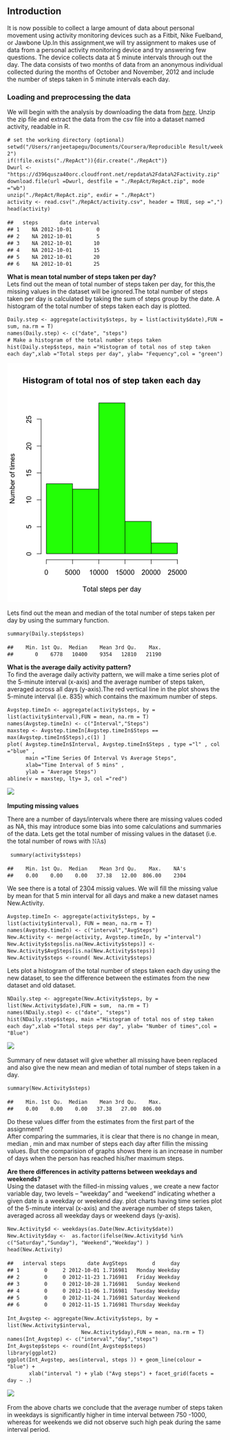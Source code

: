 Introduction
------------

It is now possible to collect a large amount of data about personal
movement using activity monitoring devices such as a Fitbit, Nike
Fuelband, or Jawbone Up.In this assignment,we will try assignment to
makes use of data from a personal activity monitoring device and try
answering few questions. The device collects data at 5 minute intervals
through out the day. The data consists of two months of data from an
anonymous individual collected during the months of October and
November, 2012 and include the number of steps taken in 5 minute
intervals each day.

### Loading and preprocessing the data

We will begin with the analysis by downloading the data from
[*here*](%22https://d396qusza40orc.cloudfront.net/repdata%2Fdata%2Factivity.zip%22).
Unzip the zip file and extract the data from the csv file into a dataset
named activity, readable in R.

    # set the working directory (optional) 
    setwd("/Users/ranjeetapegu/Documents/Coursera/Reproducible Result/week 2")
    if(!file.exists("./RepAct")){dir.create("./RepAct")}
    Dwurl <- "https://d396qusza40orc.cloudfront.net/repdata%2Fdata%2Factivity.zip"
    download.file(url =Dwurl, destfile = "./RepAct/RepAct.zip", mode ="wb")
    unzip("./RepAct/RepAct.zip", exdir = "./RepAct")
    activity <- read.csv("./RepAct/activity.csv", header = TRUE, sep =",")
    head(activity)

    ##   steps       date interval
    ## 1    NA 2012-10-01        0
    ## 2    NA 2012-10-01        5
    ## 3    NA 2012-10-01       10
    ## 4    NA 2012-10-01       15
    ## 5    NA 2012-10-01       20
    ## 6    NA 2012-10-01       25

**What is mean total number of steps taken per day?**  
Lets find out the mean of total number of steps taken per day, for
this,the missing values in the dataset will be ignored.The total number
of steps taken per day is calculated by taking the sum of steps group by
the date. A histogram of the total number of steps taken each day is
plotted.

    Daily.step <- aggregate(activity$steps, by = list(activity$date),FUN = sum, na.rm = T)
    names(Daily.step) <- c("date", "steps")
    # Make a histogram of the total number steps taken
    hist(Daily.step$steps, main ="Histogram of total nos of step taken each day",xlab ="Total steps per day", ylab= "Fequency",col = "green")

![](https://github.com/ranjeetapegu/RepData_PeerAssessment1/blob/master/Hist_DailyTotalSteps.png)

Lets find out the mean and median of the total number of steps taken per
day by using the summary function.

    summary(Daily.step$steps)

    ##    Min. 1st Qu.  Median    Mean 3rd Qu.    Max. 
    ##       0    6778   10400    9354   12810   21190

**What is the average daily activity pattern?**  
To find the average daily activity pattern, we will make a time series
plot of the 5-minute interval (x-axis) and the average number of steps
taken, averaged across all days (y-axis).The red vertical line in the
plot shows the 5-minute interval (i.e. 835) which contains the maximum
number of steps.

    Avgstep.timeIn <- aggregate(activity$steps, by = list(activity$interval),FUN = mean, na.rm = T)
    names(Avgstep.timeIn) <- c("Interval","Steps")
    maxstep <- Avgstep.timeIn[Avgstep.timeIn$Steps == max(Avgstep.timeIn$Steps),c(1) ]
    plot( Avgstep.timeIn$Interval, Avgstep.timeIn$Steps , type ="l" , col ="blue" , 
          main ="Time Series Of Interval Vs Average Steps",
          xlab="Time Interval of 5 mins" ,
          ylab = "Average Steps")
    abline(v = maxstep, lty= 3, col ="red")

![](PA1_template_files/figure-markdown_strict/unnamed-chunk-4-1.png)

**Imputing missing values**

There are a number of days/intervals where there are missing values
coded as NA, this may introduce some bias into some calculations and
summaries of the data. Lets get the total number of missing values in
the dataset (i.e. the total number of rows with 𝙽𝙰s)

     summary(activity$steps)

    ##    Min. 1st Qu.  Median    Mean 3rd Qu.    Max.    NA's 
    ##    0.00    0.00    0.00   37.38   12.00  806.00    2304

We see there is a total of 2304 missig values. We will fill the missing
value by mean for that 5 min interval for all days and make a new
dataset names New.Activity.

    Avgstep.timeIn <- aggregate(activity$steps, by = list(activity$interval), FUN = mean, na.rm = T)
    names(Avgstep.timeIn) <- c("interval","AvgSteps")
    New.Activity <- merge(activity, Avgstep.timeIn, by ="interval")
    New.Activity$steps[is.na(New.Activity$steps)] <- New.Activity$AvgSteps[is.na(New.Activity$steps)]
    New.Activity$steps <-round( New.Activity$steps)

Lets plot a histogram of the total number of steps taken each day using
the new dataset, to see the difference between the estimates from the
new dataset and old dataset.

    NDaily.step <- aggregate(New.Activity$steps, by = list(New.Activity$date),FUN = sum,  na.rm = T)
    names(NDaily.step) <- c("date", "steps")
    hist(NDaily.step$steps, main ="Histogram of total nos of step taken each day",xlab ="Total steps per day", ylab= "Number of times",col = "Blue")

![](PA1_template_files/figure-markdown_strict/unnamed-chunk-7-1.png)

Summary of new dataset will give whether all missing have been replaced
and also give the new mean and median of total number of steps taken in
a day.

    summary(New.Activity$steps)

    ##    Min. 1st Qu.  Median    Mean 3rd Qu.    Max. 
    ##    0.00    0.00    0.00   37.38   27.00  806.00

Do these values differ from the estimates from the first part of the
assignment?  
After comparing the summaries, it is clear that there is no change in
mean, median , min and max number of steps each day after fillin the
missing values. But the comparision of graphs shows there is an increase
in number of days when the person has reached his/her maximum steps.

**Are there differences in activity patterns between weekdays and
weekends?**  
Using the dataset with the filled-in missing values , we create a new
factor variable day, two levels – “weekday” and “weekend” indicating
whether a given date is a weekday or weekend day. plot charts having
time series plot of the 5-minute interval (x-axis) and the average
number of steps taken, averaged across all weekday days or weekend days
(y-axis).

    New.Activity$d <- weekdays(as.Date(New.Activity$date))
    New.Activity$day <-  as.factor(ifelse(New.Activity$d %in% c("Saturday","Sunday"), "Weekend","Weekday") )
    head(New.Activity)

    ##   interval steps       date AvgSteps        d     day
    ## 1        0     2 2012-10-01 1.716981   Monday Weekday
    ## 2        0     0 2012-11-23 1.716981   Friday Weekday
    ## 3        0     0 2012-10-28 1.716981   Sunday Weekend
    ## 4        0     0 2012-11-06 1.716981  Tuesday Weekday
    ## 5        0     0 2012-11-24 1.716981 Saturday Weekend
    ## 6        0     0 2012-11-15 1.716981 Thursday Weekday

    Int_Avgstep <- aggregate(New.Activity$steps, by = list(New.Activity$interval,
                            New.Activity$day),FUN = mean, na.rm = T)
    names(Int_Avgstep) <- c("interval","day","steps")
    Int_Avgstep$steps <- round(Int_Avgstep$steps)
    library(ggplot2)
    ggplot(Int_Avgstep, aes(interval, steps )) + geom_line(colour = "blue") +
           xlab("interval ") + ylab ("Avg steps") + facet_grid(facets = day ~ .)

![](PA1_template_files/figure-markdown_strict/unnamed-chunk-9-1.png)

From the above charts we conclude that the average number of steps taken
in weekdays is significantly higher in time interval between 750 -1000,
whereas for weekends we did not observe such high peak during the same
interval period.
